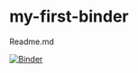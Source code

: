# my-first-binder
Readme.md

[![Binder](https://mybinder.org/badge_logo.svg)](https://mybinder.org/v2/gh/Ananya-159/my-first-binder/HEAD)
